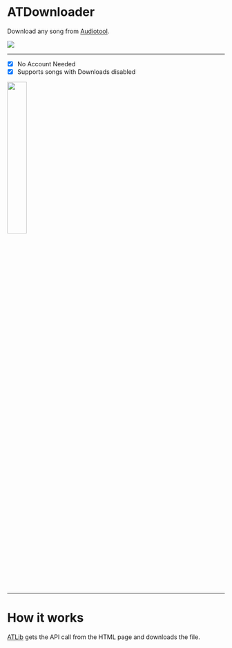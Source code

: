 # ATDownloader
Download any song from <a href="audiotool.com">Audiotool</a>.

<img src="https://i.imgur.com/Y3Wj4nC.png">

- - - -
- [x] No Account Needed
- [x] Supports songs with Downloads disabled
<img width=30% heigth=30% src="https://i.imgur.com/IqjL1rQ.png">

- - - -

# How it works
<a href="https://github.com/miso-xyz/ATLib">ATLib</a> gets the API call from the HTML page and downloads the file.
